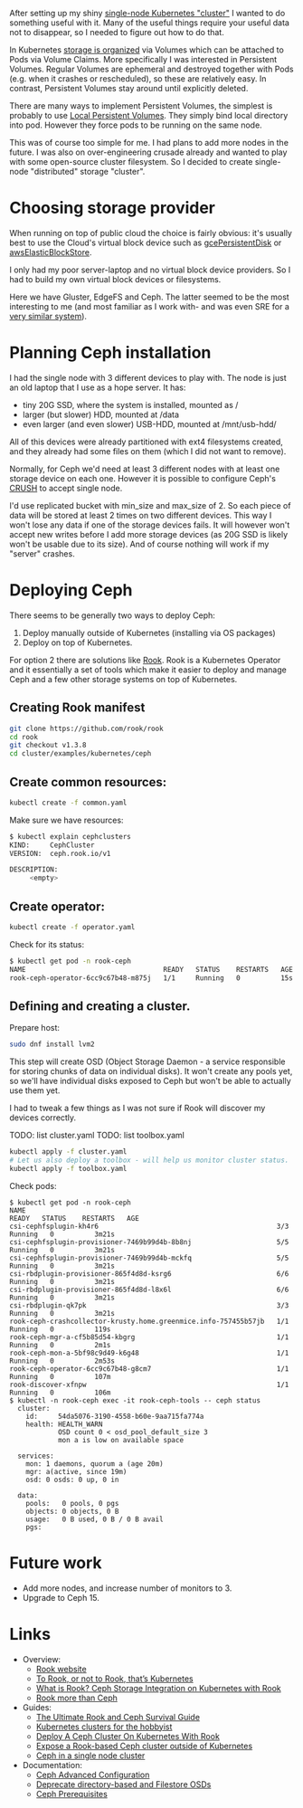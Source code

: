 After setting up my shiny [single-node Kubernetes "cluster"](en/posts/2020/setting-up-single-node-kubernetes-cluster/) I wanted to do something useful with it. Many of the useful things require your useful data not to disappear, so I needed to figure out how to do that.

In Kubernetes [storage is organized](https://kubernetes.io/docs/concepts/storage/) via Volumes which can be attached to Pods via Volume Claims. More specifically I was interested in Persistent Volumes. Regular Volumes are ephemeral and destroyed together with Pods (e.g. when it crashes or rescheduled), so these are relatively easy. In contrast, Persistent Volumes stay around until explicitly deleted.

There are many ways to implement Persistent Volumes, the simplest is probably to use [Local Persistent Volumes](https://kubernetes.io/blog/2019/04/04/kubernetes-1.14-local-persistent-volumes-ga/). They simply bind local directory into pod. However they force pods to be running on the same node.

This was of course too simple for me. I had plans to add more nodes in the future. I was also on over-engineering crusade already and wanted to play with some open-source cluster filesystem. So I decided to create single-node "distributed" storage "cluster".

<!-- TEASER_END -->

# Choosing storage provider

When running on top of public cloud the choice is fairly obvious: it's usually best to use the Cloud's virtual block device such as [gcePersistentDisk](https://kubernetes.io/docs/concepts/storage/volumes/#gcepersistentdisk) or [awsElasticBlockStore](https://kubernetes.io/docs/concepts/storage/volumes/#awselasticblockstore).

I only had my poor server-laptop and no virtual block device providers. So I had to build my own virtual block devices or filesystems.

Here we have Gluster, EdgeFS and Ceph. The latter seemed to be the most interesting to me (and most familiar as I work with- and was even SRE for a [very similar system](https://www.systutorials.com/colossus-successor-to-google-file-system-gfs/)).

# Planning Ceph installation

I had the single node with 3 different devices to play with. The node is just an old laptop that I use as a hope server. It has:

*   tiny 20G SSD, where the system is installed, mounted as /
*   larger (but slower) HDD, mounted at /data
*   even larger (and even slower) USB-HDD, mounted at /mnt/usb-hdd/

All of this devices were already partitioned with ext4 filesystems created, and they already had some files on them (which I did not want to remove).

Normally, for Ceph we'd need at least 3 different nodes with at least one storage device on each one. However it is possible to configure Ceph's [CRUSH](https://docs.ceph.com/docs/jewel/rados/operations/crush-map/) to accept single node.

I'd use replicated bucket with min_size and max_size of 2. So each piece of data will be stored at least 2 times on two different devices. This way I won't lose any data if one of the storage devices fails. It will however won't accept new writes before I add more storage devices (as 20G SSD is likely won't be usable due to its size). And of course nothing will work if my "server" crashes.

# Deploying Ceph

There seems to be generally two ways to deploy Ceph:

1.  Deploy manually outside of Kubernetes (installing via OS packages)
2.  Deploy on top of Kubernetes.

For option 2 there are solutions like [Rook](https://rook.io/). Rook is a Kubernetes Operator and it essentially a set of tools which make it easier to deploy and manage Ceph and a few other storage systems on top of Kubernetes.

## Creating Rook manifest

```bash
git clone https://github.com/rook/rook
cd rook
git checkout v1.3.8
cd cluster/examples/kubernetes/ceph
```

## Create common resources:

```bash
kubectl create -f common.yaml
```

Make sure we have resources:

```bash
$ kubectl explain cephclusters
KIND:     CephCluster
VERSION:  ceph.rook.io/v1

DESCRIPTION:
     <empty>
```

## Create operator:

```bash
kubectl create -f operator.yaml
```

Check for its status:

```bash
$ kubectl get pod -n rook-ceph
NAME                                  READY   STATUS    RESTARTS   AGE
rook-ceph-operator-6cc9c67b48-m875j   1/1     Running   0          15s
```

## Defining and creating a cluster.

Prepare host:

```bash
sudo dnf install lvm2
```

This step will create OSD (Object Storage Daemon - a service responsible for storing chunks of data on individual disks). It won't create any pools yet, so we'll have individual disks exposed to Ceph but won't be able to actually use them yet.

I had to tweak a few things as I was not sure if Rook will discover my devices correctly.

TODO: list cluster.yaml
TODO: list toolbox.yaml

```bash
kubectl apply -f cluster.yaml
# Let us also deploy a toolbox - will help us monitor cluster status.
kubectl apply -f toolbox.yaml
```

Check pods:

```
$ kubectl get pod -n rook-ceph
NAME                                                              READY   STATUS    RESTARTS   AGE
csi-cephfsplugin-kh4r6                                            3/3     Running   0          3m21s
csi-cephfsplugin-provisioner-7469b99d4b-8b8nj                     5/5     Running   0          3m21s
csi-cephfsplugin-provisioner-7469b99d4b-mckfq                     5/5     Running   0          3m21s
csi-rbdplugin-provisioner-865f4d8d-ksrg6                          6/6     Running   0          3m21s
csi-rbdplugin-provisioner-865f4d8d-l8x6l                          6/6     Running   0          3m21s
csi-rbdplugin-qk7pk                                               3/3     Running   0          3m21s
rook-ceph-crashcollector-krusty.home.greenmice.info-757455b57jb   1/1     Running   0          119s
rook-ceph-mgr-a-cf5b85d54-kbgrg                                   1/1     Running   0          2m1s
rook-ceph-mon-a-5bf98c9d49-k6g48                                  1/1     Running   0          2m53s
rook-ceph-operator-6cc9c67b48-g8cm7                               1/1     Running   0          107m
rook-discover-xfnpw                                               1/1     Running   0          106m
$ kubectl -n rook-ceph exec -it rook-ceph-tools -- ceph status
  cluster:
    id:     54da5076-3190-4558-b60e-9aa715fa774a
    health: HEALTH_WARN
            OSD count 0 < osd_pool_default_size 3
            mon a is low on available space

  services:
    mon: 1 daemons, quorum a (age 20m)
    mgr: a(active, since 19m)
    osd: 0 osds: 0 up, 0 in

  data:
    pools:   0 pools, 0 pgs
    objects: 0 objects, 0 B
    usage:   0 B used, 0 B / 0 B avail
    pgs:
```

# Future work

*   Add more nodes, and increase number of monitors to 3.
*   Upgrade to Ceph 15.

# Links

*   Overview:
    -   [Rook website](https://rook.io)
    -   [To Rook, or not to Rook, that’s Kubernetes](https://medium.com/flant-com/to-rook-in-kubernetes-df13465ff553)
    -   [What is Rook? Ceph Storage Integration on Kubernetes with Rook](https://medium.com/faun/what-is-rook-ceph-storage-integration-on-kubernetes-with-rook-9fa3f3487b90)
    -   [Rook more than Ceph](https://the-report.cloud/rook-more-than-ceph)
*   Guides:
    -   [The Ultimate Rook and Ceph Survival Guide](https://www.cloudops.com/2019/05/the-ultimate-rook-and-ceph-survival-guide/)
    -   [Kubernetes clusters for the hobbyist](https://github.com/hobby-kube/guide)
    -   [Deploy A Ceph Cluster On Kubernetes With Rook](https://itnext.io/deploy-a-ceph-cluster-on-kubernetes-with-rook-d75a20c3f5b1)
    -   [Expose a Rook-based Ceph cluster outside of Kubernetes](https://www.adaltas.com/en/2020/04/16/expose-ceph-from-rook-kubernetes/)
    -   [Ceph in a single node cluster](https://blog.virtengine.com/ceph-in-a-single-node/)
*   Documentation:
    -   [Ceph Advanced Configuration](https://rook.io/docs/rook/v1.3/ceph-advanced-configuration.html)
    -   [Deprecate directory-based and Filestore OSDs](https://github.com/rook/rook/issues/3379)
    -   [Ceph Prerequisites](https://rook.io/docs/rook/v1.3/ceph-prerequisites.html)
